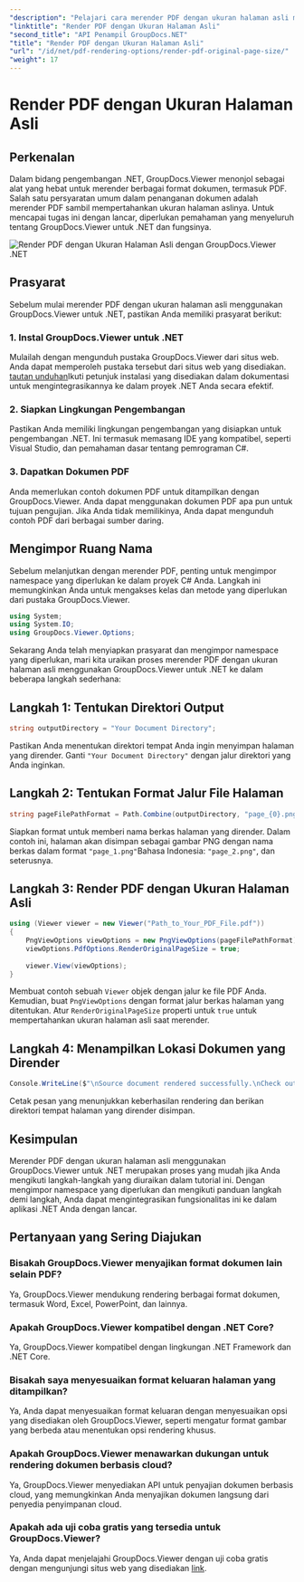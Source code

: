 ```yaml
---
"description": "Pelajari cara merender PDF dengan ukuran halaman asli menggunakan GroupDocs.Viewer untuk .NET. Ikuti panduan langkah demi langkah kami dan integrasikan fungsionalitas ini dengan lancar."
"linktitle": "Render PDF dengan Ukuran Halaman Asli"
"second_title": "API Penampil GroupDocs.NET"
"title": "Render PDF dengan Ukuran Halaman Asli"
"url": "/id/net/pdf-rendering-options/render-pdf-original-page-size/"
"weight": 17
---
```


# Render PDF dengan Ukuran Halaman Asli

## Perkenalan
Dalam bidang pengembangan .NET, GroupDocs.Viewer menonjol sebagai alat yang hebat untuk merender berbagai format dokumen, termasuk PDF. Salah satu persyaratan umum dalam penanganan dokumen adalah merender PDF sambil mempertahankan ukuran halaman aslinya. Untuk mencapai tugas ini dengan lancar, diperlukan pemahaman yang menyeluruh tentang GroupDocs.Viewer untuk .NET dan fungsinya.

![Render PDF dengan Ukuran Halaman Asli dengan GroupDocs.Viewer .NET](/viewer/pdf-rendering-options/render-pdf-with-original-page-size.png)

## Prasyarat
Sebelum mulai merender PDF dengan ukuran halaman asli menggunakan GroupDocs.Viewer untuk .NET, pastikan Anda memiliki prasyarat berikut:
### 1. Instal GroupDocs.Viewer untuk .NET
Mulailah dengan mengunduh pustaka GroupDocs.Viewer dari situs web. Anda dapat memperoleh pustaka tersebut dari situs web yang disediakan. [tautan unduhan](https://releases.groupdocs.com/viewer/net/)Ikuti petunjuk instalasi yang disediakan dalam dokumentasi untuk mengintegrasikannya ke dalam proyek .NET Anda secara efektif.
### 2. Siapkan Lingkungan Pengembangan
Pastikan Anda memiliki lingkungan pengembangan yang disiapkan untuk pengembangan .NET. Ini termasuk memasang IDE yang kompatibel, seperti Visual Studio, dan pemahaman dasar tentang pemrograman C#.
### 3. Dapatkan Dokumen PDF
Anda memerlukan contoh dokumen PDF untuk ditampilkan dengan GroupDocs.Viewer. Anda dapat menggunakan dokumen PDF apa pun untuk tujuan pengujian. Jika Anda tidak memilikinya, Anda dapat mengunduh contoh PDF dari berbagai sumber daring.

## Mengimpor Ruang Nama
Sebelum melanjutkan dengan merender PDF, penting untuk mengimpor namespace yang diperlukan ke dalam proyek C# Anda. Langkah ini memungkinkan Anda untuk mengakses kelas dan metode yang diperlukan dari pustaka GroupDocs.Viewer.

```csharp
using System;
using System.IO;
using GroupDocs.Viewer.Options;
```

Sekarang Anda telah menyiapkan prasyarat dan mengimpor namespace yang diperlukan, mari kita uraikan proses merender PDF dengan ukuran halaman asli menggunakan GroupDocs.Viewer untuk .NET ke dalam beberapa langkah sederhana:
## Langkah 1: Tentukan Direktori Output
```csharp
string outputDirectory = "Your Document Directory";
```
Pastikan Anda menentukan direktori tempat Anda ingin menyimpan halaman yang dirender. Ganti `"Your Document Directory"` dengan jalur direktori yang Anda inginkan.
## Langkah 2: Tentukan Format Jalur File Halaman
```csharp
string pageFilePathFormat = Path.Combine(outputDirectory, "page_{0}.png");
```
Siapkan format untuk memberi nama berkas halaman yang dirender. Dalam contoh ini, halaman akan disimpan sebagai gambar PNG dengan nama berkas dalam format `"page_1.png"`Bahasa Indonesia: `"page_2.png"`, dan seterusnya.
## Langkah 3: Render PDF dengan Ukuran Halaman Asli
```csharp
using (Viewer viewer = new Viewer("Path_to_Your_PDF_File.pdf"))
{
    PngViewOptions viewOptions = new PngViewOptions(pageFilePathFormat);
    viewOptions.PdfOptions.RenderOriginalPageSize = true;
    
    viewer.View(viewOptions);
}
```
Membuat contoh sebuah `Viewer` objek dengan jalur ke file PDF Anda. Kemudian, buat `PngViewOptions` dengan format jalur berkas halaman yang ditentukan. Atur `RenderOriginalPageSize` properti untuk `true` untuk mempertahankan ukuran halaman asli saat merender.
## Langkah 4: Menampilkan Lokasi Dokumen yang Dirender
```csharp
Console.WriteLine($"\nSource document rendered successfully.\nCheck output in {outputDirectory}.");
```
Cetak pesan yang menunjukkan keberhasilan rendering dan berikan direktori tempat halaman yang dirender disimpan.

## Kesimpulan
Merender PDF dengan ukuran halaman asli menggunakan GroupDocs.Viewer untuk .NET merupakan proses yang mudah jika Anda mengikuti langkah-langkah yang diuraikan dalam tutorial ini. Dengan mengimpor namespace yang diperlukan dan mengikuti panduan langkah demi langkah, Anda dapat mengintegrasikan fungsionalitas ini ke dalam aplikasi .NET Anda dengan lancar.
## Pertanyaan yang Sering Diajukan
### Bisakah GroupDocs.Viewer menyajikan format dokumen lain selain PDF?
Ya, GroupDocs.Viewer mendukung rendering berbagai format dokumen, termasuk Word, Excel, PowerPoint, dan lainnya.
### Apakah GroupDocs.Viewer kompatibel dengan .NET Core?
Ya, GroupDocs.Viewer kompatibel dengan lingkungan .NET Framework dan .NET Core.
### Bisakah saya menyesuaikan format keluaran halaman yang ditampilkan?
Ya, Anda dapat menyesuaikan format keluaran dengan menyesuaikan opsi yang disediakan oleh GroupDocs.Viewer, seperti mengatur format gambar yang berbeda atau menentukan opsi rendering khusus.
### Apakah GroupDocs.Viewer menawarkan dukungan untuk rendering dokumen berbasis cloud?
Ya, GroupDocs.Viewer menyediakan API untuk penyajian dokumen berbasis cloud, yang memungkinkan Anda menyajikan dokumen langsung dari penyedia penyimpanan cloud.
### Apakah ada uji coba gratis yang tersedia untuk GroupDocs.Viewer?
Ya, Anda dapat menjelajahi GroupDocs.Viewer dengan uji coba gratis dengan mengunjungi situs web yang disediakan [link](https://releases.groupdocs.com/).